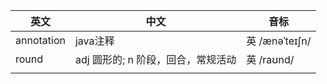 

| 英文       | 中文                               | 音标           |
| ---------- | ---------------------------------- | -------------- |
| annotation | java注释                           | 英 /ænəˈteɪʃn/ |
| round      | adj 圆形的; n 阶段，回合，常规活动 | 英 /raʊnd/     |
|            |                                    |                |

